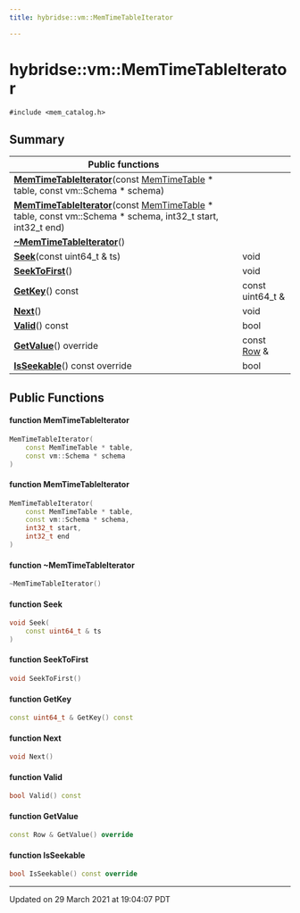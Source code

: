 ```yaml
---
title: hybridse::vm::MemTimeTableIterator

---
```

# hybridse::vm::MemTimeTableIterator



`#include <mem_catalog.h>`

## Summary


|  Public functions|            |
| -------------- | -------------- |
|**[MemTimeTableIterator](/hybridse/usage/api/c++/Classes/classhybridse_1_1vm_1_1_mem_time_table_iterator.md#function-memtimetableiterator)**(const [MemTimeTable](/hybridse/usage/api/c++/Namespaces/namespacehybridse_1_1vm.md#typedef-memtimetable) * table, const vm::Schema * schema)|  |
|**[MemTimeTableIterator](/hybridse/usage/api/c++/Classes/classhybridse_1_1vm_1_1_mem_time_table_iterator.md#function-memtimetableiterator)**(const [MemTimeTable](/hybridse/usage/api/c++/Namespaces/namespacehybridse_1_1vm.md#typedef-memtimetable) * table, const vm::Schema * schema, int32_t start, int32_t end)|  |
|**[~MemTimeTableIterator](/hybridse/usage/api/c++/Classes/classhybridse_1_1vm_1_1_mem_time_table_iterator.md#function-~memtimetableiterator)**()|  |
|**[Seek](/hybridse/usage/api/c++/Classes/classhybridse_1_1vm_1_1_mem_time_table_iterator.md#function-seek)**(const uint64_t & ts)| void  |
|**[SeekToFirst](/hybridse/usage/api/c++/Classes/classhybridse_1_1vm_1_1_mem_time_table_iterator.md#function-seektofirst)**()| void  |
|**[GetKey](/hybridse/usage/api/c++/Classes/classhybridse_1_1vm_1_1_mem_time_table_iterator.md#function-getkey)**() const| const uint64_t &  |
|**[Next](/hybridse/usage/api/c++/Classes/classhybridse_1_1vm_1_1_mem_time_table_iterator.md#function-next)**()| void  |
|**[Valid](/hybridse/usage/api/c++/Classes/classhybridse_1_1vm_1_1_mem_time_table_iterator.md#function-valid)**() const| bool  |
|**[GetValue](/hybridse/usage/api/c++/Classes/classhybridse_1_1vm_1_1_mem_time_table_iterator.md#function-getvalue)**() override| const [Row](/hybridse/usage/api/c++/Classes/classhybridse_1_1codec_1_1_row.md) &  |
|**[IsSeekable](/hybridse/usage/api/c++/Classes/classhybridse_1_1vm_1_1_mem_time_table_iterator.md#function-isseekable)**() const override| bool  |

## Public Functions

#### function MemTimeTableIterator

```cpp
MemTimeTableIterator(
    const MemTimeTable * table,
    const vm::Schema * schema
)
```


#### function MemTimeTableIterator

```cpp
MemTimeTableIterator(
    const MemTimeTable * table,
    const vm::Schema * schema,
    int32_t start,
    int32_t end
)
```


#### function ~MemTimeTableIterator

```cpp
~MemTimeTableIterator()
```


#### function Seek

```cpp
void Seek(
    const uint64_t & ts
)
```


#### function SeekToFirst

```cpp
void SeekToFirst()
```


#### function GetKey

```cpp
const uint64_t & GetKey() const
```


#### function Next

```cpp
void Next()
```


#### function Valid

```cpp
bool Valid() const
```


#### function GetValue

```cpp
const Row & GetValue() override
```


#### function IsSeekable

```cpp
bool IsSeekable() const override
```


-------------------------------

Updated on 29 March 2021 at 19:04:07 PDT